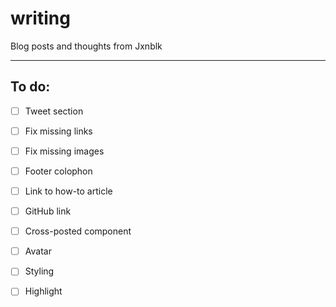 
# writing

Blog posts and thoughts from Jxnblk

---

## To do:
- [ ] Tweet section
- [ ] Fix missing links
- [ ] Fix missing images
- [ ] Footer colophon
- [ ] Link to how-to article
- [ ] GitHub link
- [ ] Cross-posted component
- [ ] Avatar
- [ ] Styling
- [ ] Highlight

